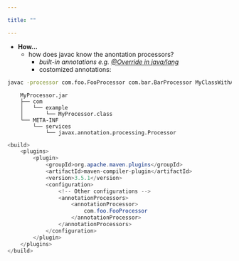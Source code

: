```yaml
---

title: "" 

---
```


  - **How...**
    - how does javac know the anontation processors?
      - *built-in annotations e.g. [\@Override in java/lang](https://github.com/openjdk/jdk/blob/master/src/java.base/share/classes/java/lang/Override.java)*
      - costomized annotations:

```Bash
javac -processor com.foo.FooProcessor com.bar.BarProcessor MyClassWithAnnotation.java
```

```Text
    MyProcessor.jar
    ├── com
    │   └── example
    │       └── MyProcessor.class
    └── META-INF
        └── services
            └── javax.annotation.processing.Processor
```
<!--
[sample](https://riptutorial.com/java/example/19926/compile-time-processing-using-annotation-processor)

[sample](https://github.com/openjdk/jdk/blob/master/test/langtools/tools/javac/processing/ReportOnImportedModuleAnnotation/mods-src1/annotation/annotation/ModuleWarn.java)
-->

```Java
<build>
    <plugins>
        <plugin>
            <groupId>org.apache.maven.plugins</groupId>
            <artifactId>maven-compiler-plugin</artifactId>
            <version>3.5.1</version>
            <configuration>
                <!-- Other configurations -->
                <annotationProcessors>
                    <annotationProcessor>
                        com.foo.FooProcessor
                    </annotationProcessor>
                </annotationProcessors>
            </configuration>
        </plugin>
    </plugins>
</build>









```

